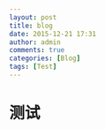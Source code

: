 ```yaml
---
layout: post
title: blog
date: 2015-12-21 17:31
author: admin
comments: true
categories: [Blog]
tags: [Test]
---
```





# 测试

